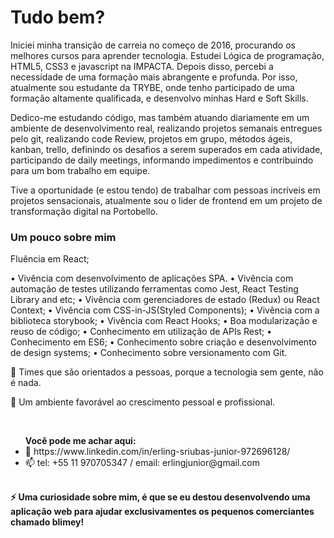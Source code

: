<h1>Tudo bem?</h1>

<p>Iniciei minha transição de carreia no começo de 2016, procurando os melhores cursos para aprender tecnologia. Estudei Lógica de programação, HTML5, CSS3 e javascript na IMPACTA. Depois disso, percebi a necessidade de uma formação mais abrangente e profunda. Por isso, atualmente sou estudante da TRYBE, onde tenho participado de uma formação altamente qualificada, e desenvolvo minhas Hard e Soft Skills.

Dedico-me estudando código, mas também atuando diariamente em um ambiente de desenvolvimento real, realizando projetos semanais entregues pelo git, realizando code Review, projetos em grupo, métodos ágeis, kanban, trello, definindo os desafios a serem superados em cada atividade, participando de daily meetings, informando impedimentos e contribuindo para um bom trabalho em equipe.

Tive a oportunidade (e estou tendo) de trabalhar com pessoas incríveis em projetos sensacionais, atualmente sou o lider de frontend em um projeto de transformação digital na Portobello.

<h3>Um pouco sobre mim</h3>

Fluência em React;

• Vivência com desenvolvimento de aplicações SPA.
• Vivência com automação de testes utilizando ferramentas como Jest, React Testing Library and etc;
• Vivência com gerenciadores de estado (Redux) ou React Context;
• Vivência com CSS-in-JS(Styled Components);
• Vivência com a biblioteca storybook;
• Vivência com React Hooks;
• Boa modularização e reuso de código;
• Conhecimento em utilização de APIs Rest;
• Conhecimento em ES6;
• Conhecimento sobre criação e desenvolvimento de design systems;
• Conhecimento sobre versionamento com Git.

<p>👯 Times que são orientados a pessoas, porque a tecnologia sem gente, não é nada.</p>
<p>🤔 Um ambiente favorável ao crescimento pessoal e profissional.</p></br>
<ul> 
  <strong>Você pode me achar aqui:</strong>
  <li>💬 https://www.linkedin.com/in/erling-sriubas-junior-972696128/</li>
  <li>📫 tel: +55 11 970705347 / email: erlingjunior@gmail.com</li>
  </ul></br>
<strong>⚡ Uma curiosidade sobre mim, é que se eu destou desenvolvendo uma aplicação web para ajudar exclusivamentes os pequenos comerciantes
chamado blimey!</strong>


